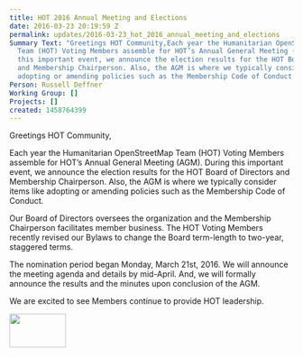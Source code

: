 ```yaml
---
title: HOT 2016 Annual Meeting and Elections
date: 2016-03-23 20:19:59 Z
permalink: updates/2016-03-23_hot_2016_annual_meeting_and_elections
Summary Text: "Greetings HOT Community,Each year the Humanitarian OpenStreetMap
  Team (HOT) Voting Members assemble for HOT’s Annual General Meeting (AGM). During
  this important event, we announce the election results for the HOT Board of Directors
  and Membership Chairperson. Also, the AGM is where we typically consider items like
  adopting or amending policies such as the Membership Code of Conduct."
Person: Russell Deffner
Working Group: []
Projects: []
created: 1458764399
---
```


<p id="docs-internal-guid-c643684a-a51f-4b4a-1114-a2454a3ac607" dir="ltr">Greetings HOT Community,</p><p dir="ltr">Each year the Humanitarian OpenStreetMap Team (HOT) Voting Members assemble for HOT’s Annual General Meeting (AGM). During this important event, we announce the election results for the HOT Board of Directors and Membership Chairperson. Also, the AGM is where we typically consider items like adopting or amending policies such as the Membership Code of Conduct.</p><p dir="ltr">Our Board of Directors oversees the organization and the Membership Chairperson facilitates member business. The HOT Voting Members recently revised our Bylaws to change the Board term-length to two-year, staggered terms. &nbsp;</p><p dir="ltr">The nomination period began Monday, March 21st, 2016. We will announce the meeting agenda and details by mid-April. And, we will formally announce the results and the minutes upon conclusion of the AGM.</p><p dir="ltr"><span id="docs-internal-guid-c643684a-a523-ca5a-a388-cdaf8bc6cd93">We are excited to see Members continue to provide HOT leadership.</span></p><p dir="ltr"><img class="image-thumbnail" src="https://s3.amazonaws.com/hotwww/files/old/styles/thumbnail/public/500px-Hot_logo.png?itok=JtdzYDET" alt="" style="width:100px;height:60px"></p>
